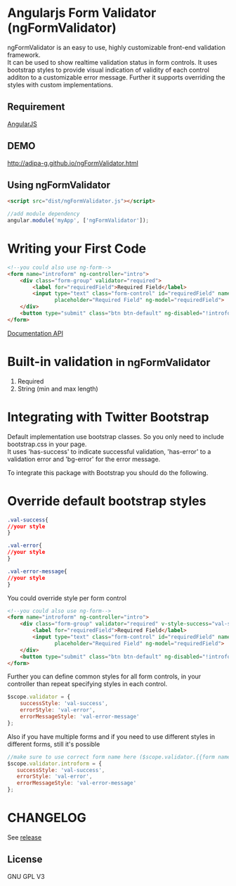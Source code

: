 Angularjs Form Validator (ngFormValidator)
==========================================
ngFormValidator is an easy to use, highly customizable front-end validation framework.<br/>
It can be used to show realtime validation status in form controls. It uses bootstrap styles to provide visual indication of validity of each control additon to a customizable error message. Further it supports overriding the styles with custom implementations.

Requirement
-----
[AngularJS](http://angularjs.org)<br/>

DEMO
-----
http://adipa-g.github.io/ngFormValidator.html

Using ngFormValidator
---
```html
<script src="dist/ngFormValidator.js"></script>
```
```js
//add module dependency
angular.module('myApp', ['ngFormValidator']);
```

Writing your First Code
====
```html
<!--you could also use ng-form-->
<form name="introform" ng-controller="intro">
    <div class="form-group" validator="required">
        <label for="requiredField">Required Field</label>
        <input type="text" class="form-control" id="requiredField" name="requiredField"
               placeholder="Required Field" ng-model="requiredField">
    </div>
    <button type="submit" class="btn btn-default" ng-disabled="!introform.$valid">Submit</button>
</form>
```

[Documentation API](https://github.com/Adipa-G/ngFormValidator/wiki/API)

Built-in validation <small>in ngFormValidator</small>
===

1. Required
2. String (min and max length)

Integrating with Twitter Bootstrap
=====
Default implementation use bootstrap classes. So you only need to include bootstrap.css in your page.<br/>
It uses 'has-success' to indicate successful validation, 'has-error' to a validation error and 'bg-error' for the error message.

To integrate this package with Bootstrap you should do the following.

Override default bootstrap styles
=====
```css
.val-success{
//your style
}

.val-error{
//your style
}

.val-error-message{
//your style
}
```

You could override style per form control
```html
<!--you could also use ng-form-->
<form name="introform" ng-controller="intro">
    <div class="form-group" validator="required" v-style-success="val-success" v-style-error="val-error" v-style-error-message="val-error-message">
        <label for="requiredField">Required Field</label>
        <input type="text" class="form-control" id="requiredField" name="requiredField"
               placeholder="Required Field" ng-model="requiredField">
    </div>
    <button type="submit" class="btn btn-default" ng-disabled="!introform.$valid">Submit</button>
</form>
```

Further you can define common styles for all form controls, in your controller than repeat specifying styles in each control.
```js
$scope.validator = {
    successStyle: 'val-success',
    errorStyle: 'val-error',
    errorMessageStyle: 'val-error-message'
};
```

Also if you have multiple forms and if you need to use different styles in different forms, still it's possible
 ```js
//make sure to use correct form name here ($scope.validator.{{form name}})
$scope.validator.introform = {
    successStyle: 'val-success',
    errorStyle: 'val-error',
    errorMessageStyle: 'val-error-message'
};
```

CHANGELOG
=====
See [release](https://github.com/Adipa-G/ngFormValidator/wiki/CHANGELOG)

License
-----
GNU GPL V3